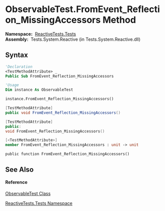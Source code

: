 # ObservableTest.FromEvent\_Reflection\_MissingAccessors Method

**Namespace:**  [ReactiveTests.Tests](ReactiveTests.Tests\ReactiveTests.Tests.md)  
**Assembly:**  Tests.System.Reactive (in Tests.System.Reactive.dll)

## Syntax

```vb
'Declaration
<TestMethodAttribute> _
Public Sub FromEvent_Reflection_MissingAccessors
```

```vb
'Usage
Dim instance As ObservableTest

instance.FromEvent_Reflection_MissingAccessors()
```

```csharp
[TestMethodAttribute]
public void FromEvent_Reflection_MissingAccessors()
```

```c++
[TestMethodAttribute]
public:
void FromEvent_Reflection_MissingAccessors()
```

```fsharp
[<TestMethodAttribute>]
member FromEvent_Reflection_MissingAccessors : unit -> unit 
```

```jscript
public function FromEvent_Reflection_MissingAccessors()
```

## See Also

#### Reference

[ObservableTest Class](ObservableTest\ObservableTest.md)

[ReactiveTests.Tests Namespace](ReactiveTests.Tests\ReactiveTests.Tests.md)




